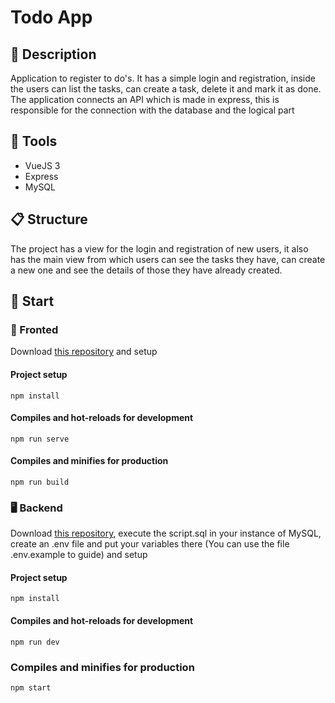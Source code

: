 # Todo App

## 📖 Description
Application to register to do's. It has a simple login and registration, inside the users can list the tasks, can create a task, delete it and mark it as done. The application connects an API which is made in express, this is responsible for the connection with the database and the logical part

## 🔧 Tools
- VueJS 3
- Express
- MySQL

## 📋 Structure
The project has a view for the login and registration of new users, it also has the main view from which users can see the tasks they have, can create a new one and see the details of those they have already created.

## 🚀 Start

### 👀 Fronted

Download [this repository](https://github.com/Juan961/todo-app) and setup

#### Project setup
```
npm install
```

#### Compiles and hot-reloads for development
```
npm run serve
```

#### Compiles and minifies for production
```
npm run build
```

### 🖥️ Backend

Download [this repository](https://github.com/Juan961/todo-app-logic), execute the script.sql in your instance of MySQL, create an .env file and put your variables there (You can use the file .env.example to guide) and setup 

#### Project setup
```
npm install
```

#### Compiles and hot-reloads for development
```
npm run dev
```
### Compiles and minifies for production
```
npm start
```
